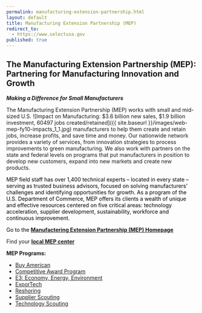 ```yaml
---
permalink: manufacturing-extension-partnership.html
layout: default
title: Manufacturing Extension Partnership (MEP)
redirect_to:
  - https://www.selectusa.gov
published: true
---
```


## The Manufacturing Extension Partnership (MEP): Partnering for Manufacturing Innovation and Growth

_**Making a Difference for Small Manufacturers**_

The Manufacturing Extension Partnership (MEP) works with small and mid-sized U.S. <span class="imgright">![Impact on Manufacturing:  $3.6 billion new sales, $1.9 billion investment, 60497 jobs created/retained]({{ site.baseurl }}/images/web-mep-fy10-impacts_1_1.jpg)</span> manufacturers to help them create and retain jobs, increase profits, and save time and money. Our nationwide network provides a variety of services, from innovation strategies to process improvements to green manufacturing. We also work with partners on the state and federal levels on programs that put manufacturers in position to develop new customers, expand into new markets and create new products.

<span style="color: #006699;"><span style="color: #000000;">MEP field staff has over 1,400 technical experts – located in every state – serving as trusted business advisors, focused on solving manufacturers’ challenges and identifying opportunities for growth. As a program of the U.S. Department of Commerce, MEP offers its clients a wealth of unique and effective resources centered on five critical areas: technology acceleration, supplier development, sustainability, workforce and continuous improvement.
</span></span>

<span style="color: #006699;"><span style="color: #000000;">Go to the **[Manufactering Extension Partnership (MEP) Homepage](http://www.nist.gov/mep/ "MEP Homepage")**</span></span>

<span style="color: #006699;"><span style="color: #000000;"></span></span>Find your **[local MEP center](http://ws680.nist.gov/mepmeis/FindYourLocalCenter.aspx "link to local MEP centers")**

**MEP&nbsp;Programs:**

*   [Buy American](http://www.nist.gov/mep/upload/Buy-American-One-Pager_v7.pdf)
*   [Competitive Award Program](http://www.nist.gov/mep/upload/100410-MEP-Competition-press-release-FINAL.pdf)
*   [E3: Economy, Energy, Environment](http://www.nist.gov/mep/mep_072110.cfm)
*   [ExporTech](http://www.nist.gov/mep/exportech.cfm)
*   [Reshoring](http://www.nist.gov/mep/reshoring.cfm)
*   [Supplier Scouting](http://www.nist.gov/mep/scouting.cfm)
*   [Technology Scouting](http://www.nist.gov/mep/upload/TechScout_Amphenol_FINAL_web.pdf) 